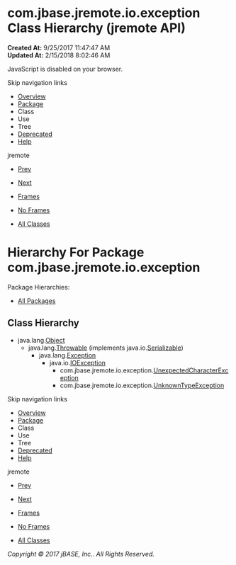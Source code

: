 # com.jbase.jremote.io.exception Class Hierarchy (jremote   API)

**Created At:** 9/25/2017 11:47:47 AM  
**Updated At:** 2/15/2018 8:02:46 AM  

<!--<br>    try {<br>        if (location.href.indexOf('is-external=true') == -1) {<br>            parent.document.title="com.jbase.jremote.io.exception Class Hierarchy (jremote   API)";<br>        }<br>    }<br>    catch(err) {<br>    }<br>//-->
JavaScript is disabled on your browser.

Skip navigation links

- [Overview](../../../../../overview-summary.html)
- [Package](/39254-exception/com_jbase_jremote_io_exception_package-summary)
- Class
- Use
- Tree
- [Deprecated](../../../../../deprecated-list.html)
- [Help](../../../../../help-doc.html)


jremote <br>

- [Prev](/39251-charset/com_jbase_jremote_io_charset_package-tree)
- [Next](/39256-inflow/com_jbase_jremote_io_inflow_package-tree)


- [Frames](../../../../../index.html?com/jbase/jremote/io/exception//39254-exception/com_jbase_jremote_io_exception_package-tree)
- [No Frames](/39254-exception/com_jbase_jremote_io_exception_package-tree)


- [All Classes](../../../../../allclasses-noframe.html)


<!--<br>  allClassesLink = document.getElementById("allclasses\_navbar\_top");<br>  if(window==top) {<br>    allClassesLink.style.display = "block";<br>  }<br>  else {<br>    allClassesLink.style.display = "none";<br>  }<br>  //-->

# Hierarchy For Package com.jbase.jremote.io.exception
Package Hierarchies:
- [All Packages](../../../../../overview-tree.html)

## Class Hierarchy

- java.lang.[Object](http://java.sun.com/j2se/1.5.0/docs/api/java/lang/Object.html?is-external=true "class or interface in java.lang")
    - java.lang.[Throwable](http://java.sun.com/j2se/1.5.0/docs/api/java/lang/Throwable.html?is-external=true "class or interface in java.lang") (implements java.io.[Serializable](http://java.sun.com/j2se/1.5.0/docs/api/java/io/Serializable.html?is-external=true "class or interface in java.io"))
        - java.lang.[Exception](http://java.sun.com/j2se/1.5.0/docs/api/java/lang/Exception.html?is-external=true "class or interface in java.lang")
            - java.io.[IOException](http://java.sun.com/j2se/1.5.0/docs/api/java/io/IOException.html?is-external=true "class or interface in java.io")
                - com.jbase.jremote.io.exception.[UnexpectedCharacterException](/39254-exception/com_jbase_jremote_io_exception_UnexpectedCharacterException "class in com.jbase.jremote.io.exception")
                - com.jbase.jremote.io.exception.[UnknownTypeException](/39254-exception/com_jbase_jremote_io_exception_UnknownTypeException "class in com.jbase.jremote.io.exception")

Skip navigation links

- [Overview](../../../../../overview-summary.html)
- [Package](/39254-exception/com_jbase_jremote_io_exception_package-summary)
- Class
- Use
- Tree
- [Deprecated](../../../../../deprecated-list.html)
- [Help](../../../../../help-doc.html)


jremote <br>

- [Prev](/39251-charset/com_jbase_jremote_io_charset_package-tree)
- [Next](/39256-inflow/com_jbase_jremote_io_inflow_package-tree)


- [Frames](../../../../../index.html?com/jbase/jremote/io/exception//39254-exception/com_jbase_jremote_io_exception_package-tree)
- [No Frames](/39254-exception/com_jbase_jremote_io_exception_package-tree)


- [All Classes](../../../../../allclasses-noframe.html)


<!--<br>  allClassesLink = document.getElementById("allclasses\_navbar\_bottom");<br>  if(window==top) {<br>    allClassesLink.style.display = "block";<br>  }<br>  else {<br>    allClassesLink.style.display = "none";<br>  }<br>  //-->

*Copyright © 2017 jBASE, Inc.. All Rights Reserved.*
